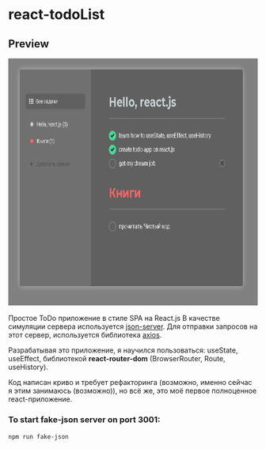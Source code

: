 # react-todoList

## Preview

<img height=500px src="./preview/Снимок.PNG">


Простое ToDo приложение в стиле SPA на React.js
В качестве симуляции сервера используется [json-server](https://github.com/typicode/json-server). Для отправки запросов на этот сервер, используется библиотека [axios](https://github.com/axios/axios).

Разрабатывая это приложение, я научился пользоваться: useState, useEffect, библиотекой __react-router-dom__ (BrowserRouter, Route, useHistory).

Код написан криво и требует рефакторинга (возможно, именно сейчас я этим занимаюсь (возможно)), но всё же, это моё первое полноценное react-приложение.

### To start fake-json server on port 3001:
    npm run fake-json


